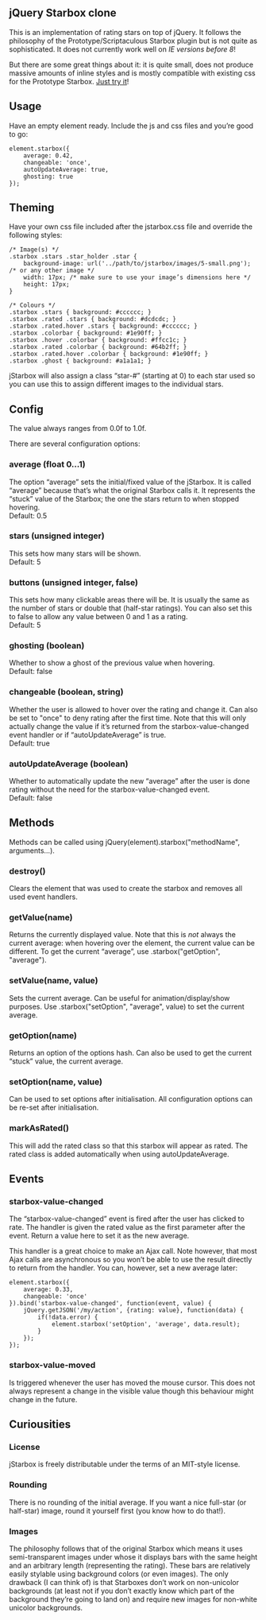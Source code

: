 jQuery Starbox clone
--------------
This is an implementation of rating stars on top of jQuery. It follows the philosophy of the Prototype/Scriptaculous Starbox plugin but is not quite as sophisticated. It does not currently work well on _IE versions before 8_!

But there are some great things about it: it is quite small, does not produce massive amounts of inline styles and is mostly compatible with existing css for the Prototype Starbox. [Just try it](http://sabberworm.github.com/jStarbox/)!

## Usage
Have an empty element ready. Include the js and css files and you’re good to go:

	element.starbox({
		average: 0.42,
		changeable: 'once',
		autoUpdateAverage: true,
		ghosting: true
	});


## Theming

Have your own css file included after the jstarbox.css file and override the following styles:

	/* Image(s) */
	.starbox .stars .star_holder .star {
		background-image: url('../path/to/jstarbox/images/5-small.png'); /* or any other image */
		width: 17px; /* make sure to use your image’s dimensions here */
		height: 17px;
	}
	
	/* Colours */
	.starbox .stars { background: #cccccc; }
	.starbox .rated .stars { background: #dcdcdc; }
	.starbox .rated.hover .stars { background: #cccccc; }
	.starbox .colorbar { background: #1e90ff; }
	.starbox .hover .colorbar { background: #ffcc1c; }
	.starbox .rated .colorbar { background: #64b2ff; }
	.starbox .rated.hover .colorbar { background: #1e90ff; }
	.starbox .ghost { background: #a1a1a1; }

jStarbox will also assign a class “star-#” (starting at 0) to each star used so you can use this to assign different images to the individual stars.

## Config

The value always ranges from 0.0f to 1.0f.

There are several configuration options:

### average (float 0…1)
The option “average” sets the initial/fixed value of the jStarbox. It is called “average” because that’s what the original Starbox calls it. It represents the “stuck” value of the Starbox; the one the stars return to when stopped hovering.  
Default: 0.5

### stars (unsigned integer)
This sets how many stars will be shown.  
Default: 5

### buttons (unsigned integer, false)
This sets how many clickable areas there will be. It is usually the same as the number of stars or double that (half-star ratings). You can also set this to false to allow any value between 0 and 1 as a rating.  
Default: 5

### ghosting (boolean)
Whether to show a ghost of the previous value when hovering.  
Default: false

### changeable (boolean, string)
Whether the user is allowed to hover over the rating and change it. Can also be set to "once" to deny rating after the first time. Note that this will only actually change the value if it’s returned from the starbox-value-changed event handler or if “autoUpdateAverage” is true.  
Default: true

### autoUpdateAverage (boolean)
Whether to automatically update the new “average” after the user is done rating without the need for the starbox-value-changed event.  
Default: false

## Methods
Methods can be called using jQuery(element).starbox("methodName", arguments…).

### destroy()
Clears the element that was used to create the starbox and removes all used event handlers.

### getValue(name)
Returns the currently displayed value. Note that this is *not* always the current average: when hovering over the element, the current value can be different. To get the current “average”, use .starbox("getOption", "average").

### setValue(name, value)
Sets the current average. Can be useful for animation/display/show purposes. Use .starbox("setOption", "average", value) to set the current average.

### getOption(name)
Returns an option of the options hash. Can also be used to get the current “stuck” value, the current average.

### setOption(name, value)
Can be used to set options after initialisation. All configuration options can be re-set after initialisation.

### markAsRated()
This will add the rated class so that this starbox will appear as rated. The rated class is added automatically when using autoUpdateAverage.

## Events

### starbox-value-changed
The “starbox-value-changed” event is fired after the user has clicked to rate. The handler is given the rated value as the first parameter after the event. Return a value here to set it as the new average.

This handler is a great choice to make an Ajax call. Note however, that most Ajax calls are asynchronous so you won’t be able to use the result directly to return from the handler. You can, however, set a new average later:

	element.starbox({
		average: 0.33,
		changeable: 'once'
	}).bind('starbox-value-changed', function(event, value) {
		jQuery.getJSON('/my/action', {rating: value}, function(data) {
			if(!data.error) {
				element.starbox('setOption', 'average', data.result);
			}
		});
	});

### starbox-value-moved
Is triggered whenever the user has moved the mouse cursor. This does not always represent a change in the visible value though this behaviour might change in the future.

## Curiousities

### License
jStarbox is freely distributable under the terms of an MIT-style license.

### Rounding
There is no rounding of the initial average. If you want a nice full-star (or half-star) image, round it yourself first (you know how to do that!).

### Images
The philosophy follows that of the original Starbox which means it uses semi-transparent images under whose it displays bars with the same height and an arbitrary length (representing the rating). These bars are relatively easily stylable using background colors (or even images). The only drawback (I can think of) is that Starboxes don’t work on non-unicolor backgrounds (at least not if you don’t exactly know which part of the background they’re going to land on) and require new images for non-white unicolor backgrounds.